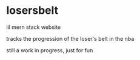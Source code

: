 # losersbelt
lil mern stack website

tracks the progression of the loser's belt in the nba

still a work in progress, just for fun
